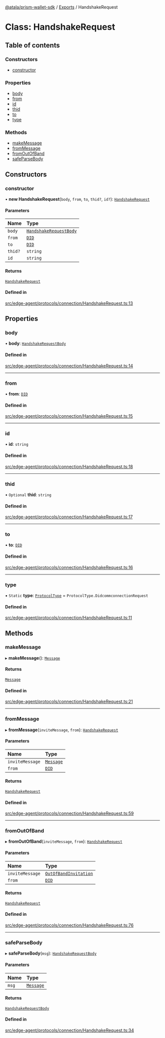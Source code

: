 [@atala/prism-wallet-sdk](../README.md) / [Exports](../modules.md) / HandshakeRequest

# Class: HandshakeRequest

## Table of contents

### Constructors

- [constructor](HandshakeRequest.md#constructor)

### Properties

- [body](HandshakeRequest.md#body)
- [from](HandshakeRequest.md#from)
- [id](HandshakeRequest.md#id)
- [thid](HandshakeRequest.md#thid)
- [to](HandshakeRequest.md#to)
- [type](HandshakeRequest.md#type)

### Methods

- [makeMessage](HandshakeRequest.md#makemessage)
- [fromMessage](HandshakeRequest.md#frommessage)
- [fromOutOfBand](HandshakeRequest.md#fromoutofband)
- [safeParseBody](HandshakeRequest.md#safeparsebody)

## Constructors

### constructor

• **new HandshakeRequest**(`body`, `from`, `to`, `thid?`, `id?`): [`HandshakeRequest`](HandshakeRequest.md)

#### Parameters

| Name | Type |
| :------ | :------ |
| `body` | [`HandshakeRequestBody`](../interfaces/HandshakeRequestBody.md) |
| `from` | [`DID`](Domain.DID.md) |
| `to` | [`DID`](Domain.DID.md) |
| `thid?` | `string` |
| `id` | `string` |

#### Returns

[`HandshakeRequest`](HandshakeRequest.md)

#### Defined in

[src/edge-agent/protocols/connection/HandshakeRequest.ts:13](https://github.com/hyperledger/identus-edge-agent-sdk-ts/blob/382b1c7b46001b3d4171eaa2010aa8f9482d27e8/src/edge-agent/protocols/connection/HandshakeRequest.ts#L13)

## Properties

### body

• **body**: [`HandshakeRequestBody`](../interfaces/HandshakeRequestBody.md)

#### Defined in

[src/edge-agent/protocols/connection/HandshakeRequest.ts:14](https://github.com/hyperledger/identus-edge-agent-sdk-ts/blob/382b1c7b46001b3d4171eaa2010aa8f9482d27e8/src/edge-agent/protocols/connection/HandshakeRequest.ts#L14)

___

### from

• **from**: [`DID`](Domain.DID.md)

#### Defined in

[src/edge-agent/protocols/connection/HandshakeRequest.ts:15](https://github.com/hyperledger/identus-edge-agent-sdk-ts/blob/382b1c7b46001b3d4171eaa2010aa8f9482d27e8/src/edge-agent/protocols/connection/HandshakeRequest.ts#L15)

___

### id

• **id**: `string`

#### Defined in

[src/edge-agent/protocols/connection/HandshakeRequest.ts:18](https://github.com/hyperledger/identus-edge-agent-sdk-ts/blob/382b1c7b46001b3d4171eaa2010aa8f9482d27e8/src/edge-agent/protocols/connection/HandshakeRequest.ts#L18)

___

### thid

• `Optional` **thid**: `string`

#### Defined in

[src/edge-agent/protocols/connection/HandshakeRequest.ts:17](https://github.com/hyperledger/identus-edge-agent-sdk-ts/blob/382b1c7b46001b3d4171eaa2010aa8f9482d27e8/src/edge-agent/protocols/connection/HandshakeRequest.ts#L17)

___

### to

• **to**: [`DID`](Domain.DID.md)

#### Defined in

[src/edge-agent/protocols/connection/HandshakeRequest.ts:16](https://github.com/hyperledger/identus-edge-agent-sdk-ts/blob/382b1c7b46001b3d4171eaa2010aa8f9482d27e8/src/edge-agent/protocols/connection/HandshakeRequest.ts#L16)

___

### type

▪ `Static` **type**: [`ProtocolType`](../enums/ProtocolType.md) = `ProtocolType.DidcommconnectionRequest`

#### Defined in

[src/edge-agent/protocols/connection/HandshakeRequest.ts:11](https://github.com/hyperledger/identus-edge-agent-sdk-ts/blob/382b1c7b46001b3d4171eaa2010aa8f9482d27e8/src/edge-agent/protocols/connection/HandshakeRequest.ts#L11)

## Methods

### makeMessage

▸ **makeMessage**(): [`Message`](Domain.Message-1.md)

#### Returns

[`Message`](Domain.Message-1.md)

#### Defined in

[src/edge-agent/protocols/connection/HandshakeRequest.ts:21](https://github.com/hyperledger/identus-edge-agent-sdk-ts/blob/382b1c7b46001b3d4171eaa2010aa8f9482d27e8/src/edge-agent/protocols/connection/HandshakeRequest.ts#L21)

___

### fromMessage

▸ **fromMessage**(`inviteMessage`, `from`): [`HandshakeRequest`](HandshakeRequest.md)

#### Parameters

| Name | Type |
| :------ | :------ |
| `inviteMessage` | [`Message`](Domain.Message-1.md) |
| `from` | [`DID`](Domain.DID.md) |

#### Returns

[`HandshakeRequest`](HandshakeRequest.md)

#### Defined in

[src/edge-agent/protocols/connection/HandshakeRequest.ts:59](https://github.com/hyperledger/identus-edge-agent-sdk-ts/blob/382b1c7b46001b3d4171eaa2010aa8f9482d27e8/src/edge-agent/protocols/connection/HandshakeRequest.ts#L59)

___

### fromOutOfBand

▸ **fromOutOfBand**(`inviteMessage`, `from`): [`HandshakeRequest`](HandshakeRequest.md)

#### Parameters

| Name | Type |
| :------ | :------ |
| `inviteMessage` | [`OutOfBandInvitation`](OutOfBandInvitation.md) |
| `from` | [`DID`](Domain.DID.md) |

#### Returns

[`HandshakeRequest`](HandshakeRequest.md)

#### Defined in

[src/edge-agent/protocols/connection/HandshakeRequest.ts:76](https://github.com/hyperledger/identus-edge-agent-sdk-ts/blob/382b1c7b46001b3d4171eaa2010aa8f9482d27e8/src/edge-agent/protocols/connection/HandshakeRequest.ts#L76)

___

### safeParseBody

▸ **safeParseBody**(`msg`): [`HandshakeRequestBody`](../interfaces/HandshakeRequestBody.md)

#### Parameters

| Name | Type |
| :------ | :------ |
| `msg` | [`Message`](Domain.Message-1.md) |

#### Returns

[`HandshakeRequestBody`](../interfaces/HandshakeRequestBody.md)

#### Defined in

[src/edge-agent/protocols/connection/HandshakeRequest.ts:34](https://github.com/hyperledger/identus-edge-agent-sdk-ts/blob/382b1c7b46001b3d4171eaa2010aa8f9482d27e8/src/edge-agent/protocols/connection/HandshakeRequest.ts#L34)
